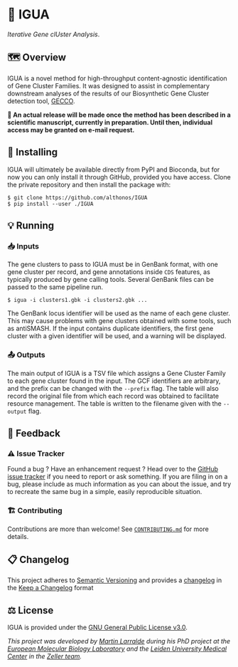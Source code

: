 # 🦎 IGUA 

*Iterative Gene clUster Analysis*.

## 🗺️  Overview

IGUA is a novel method for high-throughput content-agnostic identification
of Gene Cluster Families. It was designed to assist in complementary 
downstream analyses of the results of our Biosynthetic Gene Cluster 
detection tool, [GECCO](https://pypi.org/project/gecco-tool).

**📝 An actual release will be made once the method has been described in a 
scientific manuscript, currently in preparation. Until then, individual 
access may be granted on e-mail request.**


## 🔧 Installing

IGUA will ultimately be available directly from PyPI and Bioconda, but for
now you can only install it through GitHub, provided you have access. 
Clone the private repository and then install the package with:

```console
$ git clone https://github.com/althonos/IGUA
$ pip install --user ./IGUA
```

## 💡 Running

### 📥 Inputs

The gene clusters to pass to IGUA must be in GenBank format, with one gene
cluster per record, and gene annotations inside `CDS` features, as typically
produced by gene calling tools. Several GenBank files can be passed
to the same pipeline run.

```console
$ igua -i clusters1.gbk -i clusters2.gbk ...
```

The GenBank locus identifier will be used as the name of each gene cluster. This
may cause problems with gene clusters obtained with some tools, such as antiSMASH.
If the input contains duplicate identifiers, the first gene cluster with a given
identifier will be used, and a warning will be displayed.


### 📤 Outputs

The main output of IGUA is a TSV file which assigns a Gene Cluster Family to
each gene cluster found in the input. The GCF identifiers are arbitrary, and
the prefix can be changed with the `--prefix` flag. The table will also record
the original file from which each record was obtained to facilitate resource
management. The table is written to the filename given with the `--output`
flag.


## 💭 Feedback

### ⚠️ Issue Tracker

Found a bug ? Have an enhancement request ? Head over to the [GitHub issue
tracker](https://github.com/althonos/IGUA/issues) if you need to report
or ask something. If you are filing in on a bug, please include as much
information as you can about the issue, and try to recreate the same bug
in a simple, easily reproducible situation.

### 🏗️ Contributing

Contributions are more than welcome! See
[`CONTRIBUTING.md`](https://github.com/althonos/IGUA/blob/main/CONTRIBUTING.md)
for more details.


## 📋 Changelog

This project adheres to [Semantic Versioning](http://semver.org/spec/v2.0.0.html)
and provides a [changelog](https://github.com/althonos/IGUA/blob/main/CHANGELOG.md)
in the [Keep a Changelog](http://keepachangelog.com/en/1.0.0/) format


## ⚖️ License

IGUA is provided under the [GNU General Public License v3.0](https://choosealicense.com/licenses/gpl-3.0/).

*This project was developed by [Martin Larralde](https://github.com/althonos/)
during his PhD project at the [European Molecular Biology Laboratory](https://www.embl.de/)
and the [Leiden University Medical Center](https://lumc.nl/en/)
in the [Zeller team](https://github.com/zellerlab).*
